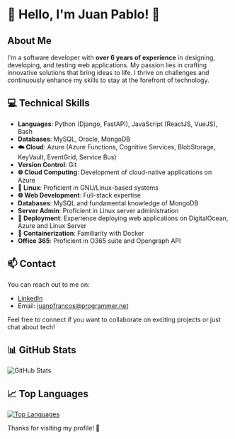 # 👋 Hello, I'm Juan Pablo! 🚀

## About Me

I'm a software developer with **over 6 years of experience** in designing, developing, and testing web applications. My passion lies in crafting innovative solutions that bring ideas to life. I thrive on challenges and continuously enhance my skills to stay at the forefront of technology.

## 💻 Technical Skills

- **Languages**: Python (Django, FastAPI), JavaScript (ReactJS, VueJS), Bash
- **Databases**: MySQL, Oracle, MongoDB
- **☁️ Cloud**: Azure (Azure Functions, Cognitive Services, BlobStorage, KeyVault, EventGrid, Service Bus)
- **Version Control**: Git
- **🌐 Cloud Computing**: Development of cloud-native applications on Azure
- **🐧 Linux**: Proficient in GNU/Linux-based systems
- **🌐 Web Development**: Full-stack expertise
- **Databases**: MySQL and fundamental knowledge of MongoDB
- **Server Admin**: Proficient in Linux server administration
- **🚀 Deployment**: Experience deploying web applications on DigitalOcean, Azure and Linux Server
- **🐳 Containerization**: Familiarity with Docker
- **Office 365**: Proficient in O365 suite and Opengraph API

## 📫 Contact

You can reach out to me on:

- [LinkedIn](https://www.linkedin.com/in/juanpfrancos/)
- Email: [juanpfrancos@programmer.net](mailto:juanpfrancos@programmer.net)

Feel free to connect if you want to collaborate on exciting projects or just chat about tech!

## 📊 GitHub Stats

![GitHub Stats](https://github-readme-stats.vercel.app/api?username=juanpfrancos&show_icons=true&theme=radical)

## 📈 Top Languages

[![Top Languages](https://github-readme-stats.vercel.app/api/top-langs/?username=juanpfrancos&layout=compact&theme=radical)](https://github.com/juanpfrancos)

Thanks for visiting my profile! 🙌
